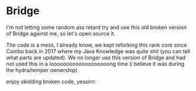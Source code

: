 # Bridge
I'm not letting some random ass retard try and use this old broken version of Bridge against me, so let's open source it.

The code is a mess, I already know, we kept reforking this rank core since Combo back in 2017 where my Java Knowledge was quite shit (you can tell what parts are updated).
We no longer use this version of Bridge and had not used this in a looooooooooooooooooong time  (i believe it was during the hydra/temper ownership)

enjoy skidding broken code, yessirrr.
